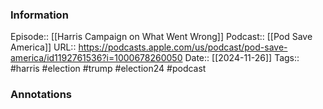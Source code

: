 ### Information

Episode:: [[Harris Campaign on What Went Wrong]]
Podcast:: [[Pod Save America]]
URL:: https://podcasts.apple.com/us/podcast/pod-save-america/id1192761536?i=1000678260050
Date:: [[2024-11-26]]
Tags:: #harris #election #trump #election24 
#podcast


### Annotations

